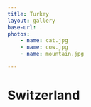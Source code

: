 ```yaml
---
title: Turkey
layout: gallery
base-url: .
photos:
    - name: cat.jpg
    - name: cow.jpg
    - name: mountain.jpg

---
```


# Switzerland


